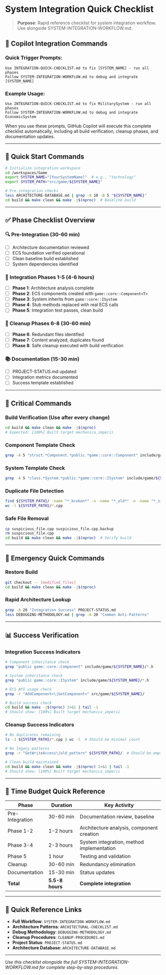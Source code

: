 # System Integration Quick Checklist

> **Purpose**: Rapid reference checklist for system integration workflow. Use alongside SYSTEM-INTEGRATION-WORKFLOW.md.

## 🤖 **Copilot Integration Commands**

### **Quick Trigger Prompts:**
```
Use INTEGRATION-QUICK-CHECKLIST.md to fix [SYSTEM_NAME] - run all phases
Follow SYSTEM-INTEGRATION-WORKFLOW.md to debug and integrate [SYSTEM_NAME]
```

### **Example Usage:**
```
Use INTEGRATION-QUICK-CHECKLIST.md to fix MilitarySystem - run all phases
Follow SYSTEM-INTEGRATION-WORKFLOW.md to debug and integrate EconomicSystem
```

When you use these prompts, GitHub Copilot will execute this complete checklist automatically, including all build verification, cleanup phases, and documentation updates.

---

## 🚀 **Quick Start Commands**

```bash
# Initialize integration workspace
cd /workspaces/Game
export SYSTEM_NAME="[YourSystemName]"  # e.g., "technology"
export SYSTEM_PATH="src/game/${SYSTEM_NAME}"

# Pre-integration checks
less ARCHITECTURE-DATABASE.md | grep -A 10 -B 5 "${SYSTEM_NAME}"
cd build && make clean && make -j$(nproc)  # Baseline build
```

---

## ✅ **Phase Checklist Overview**

### **🔍 Pre-Integration** (30-60 min)
- [ ] Architecture documentation reviewed
- [ ] ECS foundation verified operational
- [ ] Clean baseline build established
- [ ] System dependencies identified

### **🔧 Integration Phases 1-5** (4-6 hours)
- [ ] **Phase 1**: Architecture analysis complete
- [ ] **Phase 2**: ECS components created with `game::core::Component<T>`
- [ ] **Phase 3**: System inherits from `game::core::ISystem`
- [ ] **Phase 4**: Stub methods replaced with real ECS calls
- [ ] **Phase 5**: Integration test passes, clean build

### **🧹 Cleanup Phases 6-8** (30-60 min)
- [ ] **Phase 6**: Redundant files identified
- [ ] **Phase 7**: Content analyzed, duplicates found
- [ ] **Phase 8**: Safe cleanup executed with build verification

### **📚 Documentation** (15-30 min)
- [ ] PROJECT-STATUS.md updated
- [ ] Integration metrics documented
- [ ] Success template established

---

## 🔄 **Critical Commands**

### **Build Verification** (Use after every change)
```bash
cd build && make clean && make -j$(nproc)
# Expected: [100%] Built target mechanica_imperii
```

### **Component Template Check**
```bash
grep -A 5 "struct.*Component.*public.*game::core::Component" include/game/${SYSTEM_NAME}/
```

### **System Template Check**
```bash
grep -A 5 "class.*System.*public.*game::core::ISystem" include/game/${SYSTEM_NAME}/
```

### **Duplicate File Detection**
```bash
find ${SYSTEM_PATH}/ -name "*_broken*" -o -name "*_old*" -o -name "*_simplified*"
wc -l ${SYSTEM_PATH}/*.cpp
```

### **Safe File Removal**
```bash
cp suspicious_file.cpp suspicious_file.cpp.backup
rm suspicious_file.cpp
cd build && make clean && make -j$(nproc)  # Verify build
```

---

## 🚨 **Emergency Quick Commands**

### **Restore Build**
```bash
git checkout -- [modified_files]
cd build && make clean && make -j$(nproc)
```

### **Rapid Architecture Lookup**
```bash
grep -A 20 "Integration Success" PROJECT-STATUS.md
less DEBUGGING-METHODOLOGY.md | grep -A 20 "Common Anti-Patterns"
```

---

## 📊 **Success Verification**

### **Integration Success Indicators**
```bash
# Component inheritance check
grep "public game::core::Component" include/game/${SYSTEM_NAME}/*.h

# System inheritance check  
grep "public game::core::ISystem" include/game/${SYSTEM_NAME}/*.h

# ECS API usage check
grep -r "AddComponent<\|GetComponent<" src/game/${SYSTEM_NAME}/

# Build success check
cd build && make -j$(nproc) 2>&1 | tail -1
# Should show: [100%] Built target mechanica_imperii
```

### **Cleanup Success Indicators**
```bash
# No duplicates remaining
ls -1 ${SYSTEM_PATH}/*.cpp | wc -l  # Should be minimal count

# No legacy patterns
grep -r "GetWriteAccess\|old_pattern" ${SYSTEM_PATH}/  # Should be empty

# Clean build maintained
cd build && make clean && make -j$(nproc) 2>&1 | tail -1
# Should show: [100%] Built target mechanica_imperii
```

---

## 🎯 **Time Budget Quick Reference**

| Phase | Duration | Key Activity |
|-------|----------|--------------|
| Pre-Integration | 30-60 min | Documentation review, baseline |
| Phase 1-2 | 1-2 hours | Architecture analysis, component creation |
| Phase 3-4 | 2-3 hours | System integration, method implementation |
| Phase 5 | 1 hour | Testing and validation |
| Cleanup | 30-60 min | Redundancy elimination |
| Documentation | 15-30 min | Status updates |
| **Total** | **5.5-8 hours** | **Complete integration** |

---

## 🔗 **Quick Reference Links**

- **Full Workflow**: `SYSTEM-INTEGRATION-WORKFLOW.md`
- **Architecture Patterns**: `ARCHITECTURAL-CHECKLIST.md`
- **Debug Methodology**: `DEBUGGING-METHODOLOGY.md`
- **Cleanup Procedures**: `CLEANUP-PROCEDURES.md`
- **Project Status**: `PROJECT-STATUS.md`
- **Architecture Database**: `ARCHITECTURE-DATABASE.md`

---

*Use this checklist alongside the full SYSTEM-INTEGRATION-WORKFLOW.md for complete step-by-step procedures.*